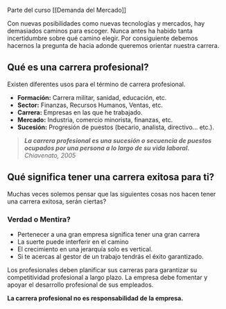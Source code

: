 Parte del curso [[Demanda del Mercado]]

Con nuevas posibilidades como nuevas tecnologías y mercados, hay demasiados caminos para escoger. Nunca antes ha habido tanta incertidumbre sobre qué camino elegir. Por consiguiente debemos hacernos la pregunta de hacia adonde queremos orientar nuestra carrera.

## Qué es una carrera profesional?
Existen diferentes usos para el término de carrera profesional. 

- **Formación:** Carrera militar, sanidad, educación, etc.
- **Sector:** Finanzas, Recursos Humanos, Ventas, etc.
- **Carrera:** Empresas en las que he trabajado.
- **Mercado:** Industria, comercio minorista, finanzas, etc.
- **Sucesión:** Progresión de puestos (becario, analista, directivo... etc.).

> ***La carrera profesional es una sucesión o secuencia de puestos ocupados por una persona a lo largo de su vida laboral.***
> *Chiavenato, 2005*

## Qué significa tener una carrera exitosa para ti?
Muchas veces solemos pensar que las siguientes cosas nos hacen tener una carrera exitosa, serán ciertas?
### Verdad o Mentira?
- Pertenecer a una gran empresa significa tener una gran carrera
- La suerte puede interferir en el camino
- El crecimiento en una jerarquía solo es vertical.
- Si te acercas al gestor de un trabajo tendrás el éxito garantizado.

Los profesionales deben planificar sus carreras para garantizar su competitividad profesional a largo plazo. La empresa debe fomentar y apoyar el desarrollo profesional de sus empleados.

**La carrera profesional no es responsabilidad de la empresa.**
